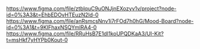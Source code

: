 https://www.figma.com/file/ztblquC9uONJjnEXozyv1v/project?node-id=0%3A3&t=EhbEDOvHTEuzN2ld-0
https://www.figma.com/file/anRsmcsNnv1i7rFOd7h0hG/Mood-Board?node-id=0%3A1&t=9KIFhaxNSQYmlRA4-0
https://www.figma.com/file/RRuHsB7E1dI1koUPQDKaA3/UI-Kit?t=msHkf7yHYPb0Kout-0
